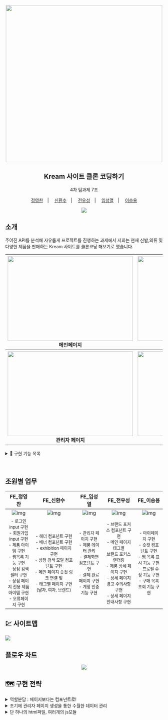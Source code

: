 <div align='center'>
<img src ="https://kream.co.kr/_nuxt/img/login_title.9f9ccc8.png" width="500">
<h2>Kream 사이트 클론 코딩하기</h2>
4차 팀과제 7조

<a href="https://github.com/jyc-coder">정영찬</a>　|　
<a href="https://github.com/whansoo">신환수</a>　|　
<a href="https://github.com/wooseongjeon">전우성</a>　|　
<a href="https://github.com/sung34">임성열</a>　|　
<a href="https://github.com/yong8048">이승용</a>

</div>

<div align="center">
  <img src="https://img.shields.io/badge/node-16.13.1-339933?logo=node.js"> 
</div>

## 소개

주어진 API를 분석해 자유롭게 프로젝트를 진행하는 과제에서 저희는 현재 신발,의류 및 다양한 제품을 판매하는 Kream 사이트를 클론코딩 해보기로 했습니다.

<div align="center">
<table>
<tr>
    <th>
      <div >
        <img src="https://user-images.githubusercontent.com/56331400/222455424-a3fbbd8d-5936-4c43-bad2-3f51454e5747.gif" width="400" height="270">
      </div>
      <div align="center">
      메인페이지
      </div>
    </th>
    <th>
      <div>
        <img src="https://user-images.githubusercontent.com/56331400/222457535-a209af80-d251-4886-9397-2c8f49dbb730.gif" width="400" height="270">
      </div>
     <div align="center">
      상점 페이지
      </div>
    </th>
  </tr>
  <tr>
    <th>
      <div>
        <img src="https://user-images.githubusercontent.com/56331400/222487198-d125f96d-db74-4b09-aecb-e6b6499e2532.gif" width="400" height="270">
      </div>
      <div align="center">
      관리자 페이지
      </div>
    </th>
    <th>
      <div>
       <div>
        <img src="https://user-images.githubusercontent.com/56331400/222461250-308adb76-e7c8-40b7-afb8-846bb9fca287.gif" width="400" height="270">
      </div>
      </div>
      <div align="center">
      로그인 페이지
      </div>
    </th>
  </tr>
</table>
</div>

<details>
<summary> 👞 구현 기능 목록</summary>
<br>
  
**메인 페이지**
- 헤더, 배너, 숏컷, 브랜드 포커스, 제품 목록, 푸터로 구성되어있습니다.
- 배너 : 해당 테마와 관련된 제품을 보여주는 exhibition 페이지로 이동합니다.
- 숏컷 : 해당 테마와 관련된 제품을 보여주는 exhibition 페이지로 이동합니다.
- 브랜드 포커스 : 클릭시 해당 브랜드 제품을 검색결과로 하는 상점 페이지로 이동합니다.
- 제품 아이템 : 클릭하면 해당 제품 구매를 위해서 상세 페이지로 이동합니다.
  - 찜 목록 추가 : 우측 하단 아이콘을 클릭하면 아이콘의 색이 변하면서 찜목록에 추가. 만약 로그인 되지 않았을 경우 알림창이 나타납니다.

**마이 페이지**

- 구매 내역 : 사용자가 구매했던 제품 내역을 제품 이름과 함께 보여줍니다.
- 관심 상품 : 사용자가 찜목록에 추가한 제품을 보여줍니다.
- 프로필 정보 : 현재 사용자의 정보를 보여줍니다.

**상점 페이지**

- 검색 필터, 제품 목록, 서치 modal 로 구성되어있습니다.
- 검색 필터: 사용자가 원하는 제품의 태그를 선택하면 해당 태그와 관련된 제품의 목록이 우측에 렌더링됩니다.
  - 검색 필터 목록
    - 카테고리 : 신발, 의류, 패션잡화, 라이프, 테크
    - 성별: 남성, 여성, 키즈
    - 가격 : 10만원 이하, 10만원-30만원 이하, 30만원-50만원 이하, 50만원 이상
    - 브랜드 : 현재 추가되어있는 전체 데이터의 브랜드 항목이 추가되어있습니다.
- 서치 modal : 상단에 위치한 돋보기 모양의 아이콘을 클릭하면 제품을 검색할수 있는 검색창이 팝업됩니다.
  - 최근 검색어: 사용자가 최근에 검색한 키워드를 보여줍니다. 지우기를 누르면 전체 항목이 제거됩니다.
  - 추천 검색어: 사용자가 원하는 키워드를 클릭하면 해당 태그와 관련된 제품을 보여주는 상점페이지가 나타납니다.
  - 카테고리 : 추천검색어와 마찬가지로 원하는 제품 종류를 클릭하면 필터링된 제품 목록을 보여줍니다.
  - 인기 브랜드 : 원하는 브랜드를 클릭하면 해당 브랜드 제품을 보여줍니다.

**상세 페이지**

- 사용자가 원하는 물건을 구입하고 싶을 때 제품 목록중 하나를 클릭하면 제품의 상세 정보를 보여주고 결제의사에 따라 결제 페이지로 이동합니다.

- 하단에는 선택된 제품과 같은 브랜드의 제품 목록을 보여줍니다.

**결제 페이지**

- 상세 페이지에서 결제 버튼을 누르면 이동하는 페이지 입니다.
- 제품의 정보와 이미지를 간략하게 보여주고, 계좌를 선택하여 결제를 진행합니다. 만약 계좌가 존재하지 않으면 계좌를 새로 생성하여 결제를 진행하게 됩니다.

**관리자 페이지**

- 관리자의 계정으로만 들어갈수 있는 페이지입니다. 현재 등록된 상품 데이터를 crud 할 수 있으며 데이터 검색, 현재 회원가입한 모든 사용자들을 조회할수 있습니다.

- 특정 id로 로그인하지 않으면 들어갈수 없게 설정하여 보안을 강화했습니다.

**로그인 페이지**

- 사용자가 로그인을 하려고 할때 이동하는 페이지로, 회원이 아닐 경우 회원가입을 할수 있도록 회원 가입 버튼을 클릭하면 회원가입 페이지로 이동합니다.

- 각각의 id,pw 조건을 만족하지 않으면 로그인 버튼이 활성화되지 않습니다 (id: 이메일 양식, pw: 영어,숫자,특수문자를 포함한 8~16자 )

- 아래와 같은 상황일때 로그인 페이지로 이동합니다.
  - 로그인 한지 24시간 경과한경우
  - 로그인 하지 않은 상태에서 찜목록 아이콘을 클릭한 경우
  - 상세 페이지에서 결제를 시도할 때
  - 로그인 하지 않은 상태에서 메인 페이지의 헤더에 관심품목을 들어가려고 할 때

</details>
<br>
<br>

## 조원별 업무

<div align="center">

  | FE_정영찬 | FE_신환수 | FE_임성열 | FE_전우성 | FE_이승용 |
  |:--------:|:--------:|:--------:|:--------:|:--------:|
  | ![img](https://avatars.githubusercontent.com/u/56331400?width=200px&height=200px) | ![img](https://avatars.githubusercontent.com/u/98297436?width=200px&height=200px) | ![img](https://avatars.githubusercontent.com/u/120437898?width=200px&height=200px) | ![img](https://avatars.githubusercontent.com/u/120362689?width=200px&height=200px)|![img](https://avatars.githubusercontent.com/u/61074759?width=200px&height=200px)|
  |<sup>- 로그인 input 구현</sup><br><sup>- 회원가입 input 구현</sup><br><sup>- 제품 아이템 구현</sup><br><sup>- 찜목록 기능 구현</sup><br><sup>- 상점 검색필터 구현</sup><br><sup>- 상점 페이지 전용 제품 <br>아이템 구현</sup><br><sup>- 오류페이지 구현</sup><br>|<sup>- 헤더 컴포넌트 구현</sup><br><sup>- 배너 컴포넌트 구현</sup><br><sup>- exhibition 페이지 구현</sup><br><sup>- 상점 검색 모달 컴포넌트 구현</sup><br><sup>- 메인 페이지 숏컷 링크 연결 및 <br>- 태그별 페이지 구현(남자, 여자, 브랜드)</sup><br>|<sup>- 관리자 페이지 구현</sup><br><sup>- 제품 데이터 관리</sup><br><sup>- 결제화면 컴포넌트 구현</sup><br><sup>- 결제 완료 페이지 구현</sup><br><sup>- 계정 인증 기능 구현</sup><br>|<sup>- 브랜드 포커스 컴포넌트 구현</sup><br><sup>- 메인 페이지 태그별 <br>브랜드 포커스 렌더링</sup><br><sup>- 제품 상세 페이지 구현</sup><br><sup>- 상세 페이지 경고 주의사항 구현</sup><br><sup>- 상세 페이지 안내사항 구현</sup><br>|<sup>- 마이페이지 구현</sup><br><sup>- 숏컷 컴포넌트 구현</sup><br><sup>- 찜 목록 표시 기능 구현</sup><br><sup>- 프로필 수정 기능 구현</sup><br><sup>- 구매 목록 조회 기능 구현</sup><br>|

  
  </div>

  
## 💹 사이트맵

<img src="https://user-images.githubusercontent.com/56331400/222495640-a967324b-5de8-4ac4-bd08-cd554a62e526.jpg" >

## 플로우 차트

<div align="center">
<img src="https://user-images.githubusercontent.com/56331400/222724165-3b2dfabe-47bf-4f98-a568-567bf8f85456.png">
</div>

## 🗺️ 구현 전략

<details>
<summary> 역할분담 : 페이지보다는 컴포넌트로!  </summary>
<br>

- 처음 역할 분담을 정할 때 페이지 별이 아닌 페이지를 구성하는 컴포넌트 별로 역할 분담을 진행하여 컴포넌트가 구현이 되면 페이지를 조립해서 만드는 방식으로 접근했습니다.

- 각각의 컴포넌트를 구현&고도화를 진행하는 방식으로 프로젝트를 진행하면서, 오류가 발생했을때 "어느 페이지" 가 아닌 "어느 컴포넌트" 에서 발생했는지로 문제 해결 접근이 가능하여 유지/보수가 수월했습니다.

</details>

<details>
<summary> 초기에 관리자 페이지 생성을 통한 수월한 데이터 관리</summary>
<br>

- 프로젝트 시작 초기에 제품 데이터 crud를 하는 시간을 줄이기 위해서 관리자 페이지를 제작했습니다.

- 초기에 필요한 데이터를 추가한 다음, 추후에 발생할 데이터 수정/추가가 편리해지면서 프로젝트 진행 속도가 쳐지는 것을 막아보려고 했습니다

</details>

<details>
<summary>단 하나의 html파일, 여러개의 js모듈 </summary>
<br>

- 저희는 하나의 html파일 내부에 `navigo`를 사용해서 여러가지 경로에 따라 다른 페이지를 렌더링하는 방식으로 구현했습니다.

- 각각의 경로에 따른 컴포넌트 렌더링 메소드들은 모듈화를 진행하여, 다른 페이지에서도 쉽게 재사용이 가능하도록 제작하여 페이지 구현 시간을 줄이려고 시도했습니다.

- `index.js`의 코드가 비교적 간략해짐과 동시에 문제가 발생하여 수정/제거를 해야할 상황이 발생해도 어느 곳이 원인인지 쉽게 파악이 가능했습니다.

</details>
